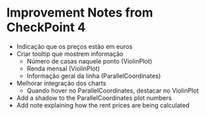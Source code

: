 # Improvement Notes from CheckPoint 4

- Indicação que os preços estão em euros
- Criar tooltip que mostrem informação
  - Número de casas naquele ponto (ViolinPlot)
  - Renda mensal (ViolinPlot)
  - Informação geral da linha (ParallelCoordinates)
- Melhorar integração dos charts
  - Quando hover no ParallelCoordinates, destacar no ViolinPlot
- Add a shadow to the ParallelCoordinates plot numbers
- Add note explaining how the rent prices are being calculated